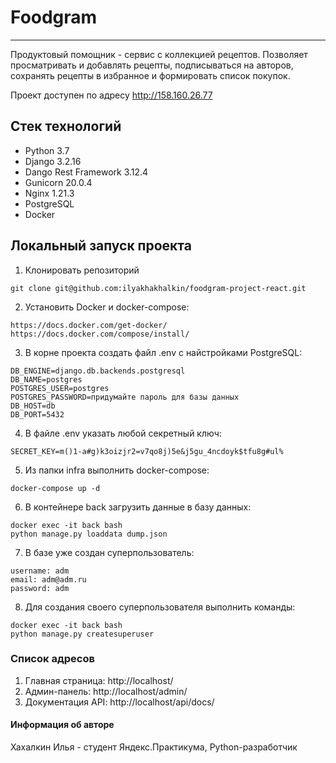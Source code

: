 # Foodgram
---

Продуктовый помощник - сервис с коллекцией рецептов.
Позволяет просматривать и добавлять рецепты, подписываться на авторов, сохранять рецепты в избранное и формировать список покупок.

Проект доступен по адресу http://158.160.26.77


## Стек технологий
- Python 3.7
- Django 3.2.16
- Dango Rest Framework 3.12.4
- Gunicorn 20.0.4
- Nginx 1.21.3
- PostgreSQL
- Docker

## Локальный запуск проекта
1. Клонировать репозиторий
```
git clone git@github.com:ilyakhakhalkin/foodgram-project-react.git
```
2. Установить Docker и docker-compose:
```
https://docs.docker.com/get-docker/
https://docs.docker.com/compose/install/
```
3. В корне проекта создать файл .env с найстройками PostgreSQL:
```
DB_ENGINE=django.db.backends.postgresql
DB_NAME=postgres
POSTGRES_USER=postgres
POSTGRES_PASSWORD=придумайте пароль для базы данных
DB_HOST=db
DB_PORT=5432
```
4. В файле .env указать любой секретный ключ:
```
SECRET_KEY=m()1-a#g)k3oizjr2=v7qo8j)5e&j5gu_4ncdoyk$tfu8g#ul%
```
5. Из папки infra выполнить docker-compose:
```
docker-compose up -d
```
6. В контейнере back загрузить данные в базу данных:
```
docker exec -it back bash
python manage.py loaddata dump.json
```
7. В базе уже создан суперпользователь:
```
username: adm
email: adm@adm.ru
password: adm
```
8. Для создания своего суперпользователя выполнить команды:
```
docker exec -it back bash
python manage.py createsuperuser
```

### Список адресов
1. Главная страница: http://localhost/
2. Админ-панель: http://localhost/admin/
3. Документация API: http://localhost/api/docs/


#### Информация об авторе
Хахалкин Илья - студент Яндекс.Практикума, Python-разработчик